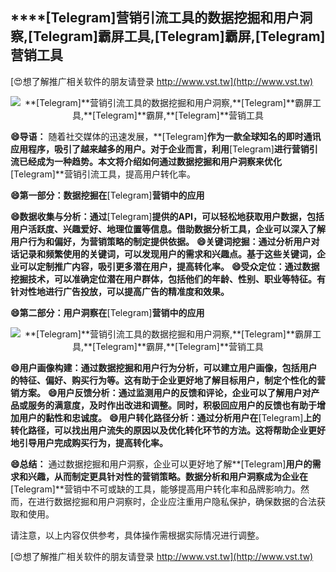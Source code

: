 ## ****[Telegram]**营销引流工具的数据挖掘和用户洞察,**[Telegram]**霸屏工具,**[Telegram]**霸屏,**[Telegram]**营销工具**

[😍想了解推广相关软件的朋友请登录 http://www.vst.tw](http://www.vst.tw)

 <center><img src="https://vst.tw/MP4/tuiguang/png/3.png" alt="**[Telegram]**营销引流工具的数据挖掘和用户洞察,**[Telegram]**霸屏工具,**[Telegram]**霸屏,**[Telegram]**营销工具"></center>

**😄导语：**
随着社交媒体的迅速发展，**[Telegram]**作为一款全球知名的即时通讯应用程序，吸引了越来越多的用户。对于企业而言，利用**[Telegram]**进行营销引流已经成为一种趋势。本文将介绍如何通过数据挖掘和用户洞察来优化**[Telegram]**营销引流工具，提高用户转化率。

**😄第一部分：数据挖掘在**[Telegram]**营销中的应用**

**😄数据收集与分析：通过**[Telegram]**提供的API，可以轻松地获取用户数据，包括用户活跃度、兴趣爱好、地理位置等信息。借助数据分析工具，企业可以深入了解用户行为和偏好，为营销策略的制定提供依据。**
**😄关键词挖掘：通过分析用户对话记录和频繁使用的关键词，可以发现用户的需求和兴趣点。基于这些关键词，企业可以定制推广内容，吸引更多潜在用户，提高转化率。**
**😄受众定位：通过数据挖掘技术，可以准确定位潜在用户群体，包括他们的年龄、性别、职业等特征。有针对性地进行广告投放，可以提高广告的精准度和效果。**

**😄第二部分：用户洞察在**[Telegram]**营销中的应用**

 <center><img src="https://vst.tw/MP4/tuiguang/png/2.png" alt="**[Telegram]**营销引流工具的数据挖掘和用户洞察,**[Telegram]**霸屏工具,**[Telegram]**霸屏,**[Telegram]**营销工具"></center>

**😄用户画像构建：通过数据挖掘和用户行为分析，可以建立用户画像，包括用户的特征、偏好、购买行为等。这有助于企业更好地了解目标用户，制定个性化的营销方案。**
**😄用户反馈分析：通过监测用户的反馈和评论，企业可以了解用户对产品或服务的满意度，及时作出改进和调整。同时，积极回应用户的反馈也有助于增加用户的黏性和忠诚度。**
**😄用户转化路径分析：通过分析用户在**[Telegram]**上的转化路径，可以找出用户流失的原因以及优化转化环节的方法。这将帮助企业更好地引导用户完成购买行为，提高转化率。**

**😄总结：**
通过数据挖掘和用户洞察，企业可以更好地了解**[Telegram]**用户的需求和兴趣，从而制定更具针对性的营销策略。数据分析和用户洞察成为企业在**[Telegram]**营销中不可或缺的工具，能够提高用户转化率和品牌影响力。然而，在进行数据挖掘和用户洞察时，企业应注重用户隐私保护，确保数据的合法获取和使用。

请注意，以上内容仅供参考，具体操作需根据实际情况进行调整。

[😍想了解推广相关软件的朋友请登录 http://www.vst.tw](http://www.vst.tw)




